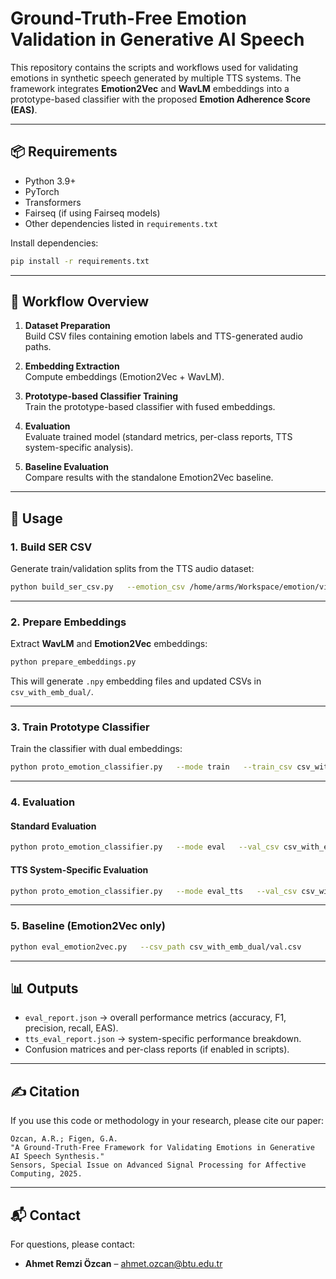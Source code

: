 # Ground-Truth-Free Emotion Validation in Generative AI Speech

This repository contains the scripts and workflows used for validating emotions in synthetic speech 
generated by multiple TTS systems. The framework integrates **Emotion2Vec** and **WavLM** embeddings 
into a prototype-based classifier with the proposed **Emotion Adherence Score (EAS)**.

---

## 📦 Requirements

- Python 3.9+
- PyTorch
- Transformers
- Fairseq (if using Fairseq models)
- Other dependencies listed in `requirements.txt`

Install dependencies:

```bash
pip install -r requirements.txt
```

---

## 🔄 Workflow Overview

1. **Dataset Preparation**  
   Build CSV files containing emotion labels and TTS-generated audio paths.  

2. **Embedding Extraction**  
   Compute embeddings (Emotion2Vec + WavLM).  

3. **Prototype-based Classifier Training**  
   Train the prototype-based classifier with fused embeddings.  

4. **Evaluation**  
   Evaluate trained model (standard metrics, per-class reports, TTS system-specific analysis).  

5. **Baseline Evaluation**  
   Compare results with the standalone Emotion2Vec baseline.

---

## 🚀 Usage

### 1. Build SER CSV
Generate train/validation splits from the TTS audio dataset:

```bash
python build_ser_csv.py   --emotion_csv /home/arms/Workspace/emotion/vibes/emotion_sentences.csv   --tts_roots     /home/arms/Workspace/emotion/vibes/output/sentences/azure     /home/arms/Workspace/emotion/vibes/output/sentences/cosyvoice2     /home/arms/Workspace/emotion/vibes/output/sentences/genai     /home/arms/Workspace/emotion/vibes/output/sentences/openai   --train_out csv/train.csv   --val_out csv/val.csv   --val_ratio 0.2   --seed 42   --group_by text   --ensure_at_least_one_per_class
```

---

### 2. Prepare Embeddings
Extract **WavLM** and **Emotion2Vec** embeddings:

```bash
python prepare_embeddings.py
```

This will generate `.npy` embedding files and updated CSVs in `csv_with_emb_dual/`.

---

### 3. Train Prototype Classifier
Train the classifier with dual embeddings:

```bash
python proto_emotion_classifier.py   --mode train   --train_csv csv_with_emb_dual/train.csv   --val_csv   csv_with_emb_dual/val.csv   --emb_mode both   --fusion projcat   --proto_ema 0.5   --save_path proto_ckpt_dual.pt
```

---

### 4. Evaluation

#### Standard Evaluation
```bash
python proto_emotion_classifier.py   --mode eval   --val_csv csv_with_emb_dual/val.csv   --emb_mode both   --fusion projcat   --load_path proto_ckpt_dual.pt   --report_path eval_report.json
```

#### TTS System-Specific Evaluation
```bash
python proto_emotion_classifier.py   --mode eval_tts   --val_csv csv_with_emb_dual/val.csv   --emb_mode both   --fusion projcat   --load_path proto_ckpt_dual.pt   --report_path tts_eval_report.json
```

---

### 5. Baseline (Emotion2Vec only)

```bash
python eval_emotion2vec.py   --csv_path csv_with_emb_dual/val.csv
```

---

## 📊 Outputs

- `eval_report.json` → overall performance metrics (accuracy, F1, precision, recall, EAS).  
- `tts_eval_report.json` → system-specific performance breakdown.  
- Confusion matrices and per-class reports (if enabled in scripts).  

---

## ✍️ Citation

If you use this code or methodology in your research, please cite our paper:

```
Ozcan, A.R.; Figen, G.A.  
"A Ground-Truth-Free Framework for Validating Emotions in Generative AI Speech Synthesis."  
Sensors, Special Issue on Advanced Signal Processing for Affective Computing, 2025.
```

---

## 📬 Contact

For questions, please contact:

- **Ahmet Remzi Özcan** – ahmet.ozcan@btu.edu.tr
